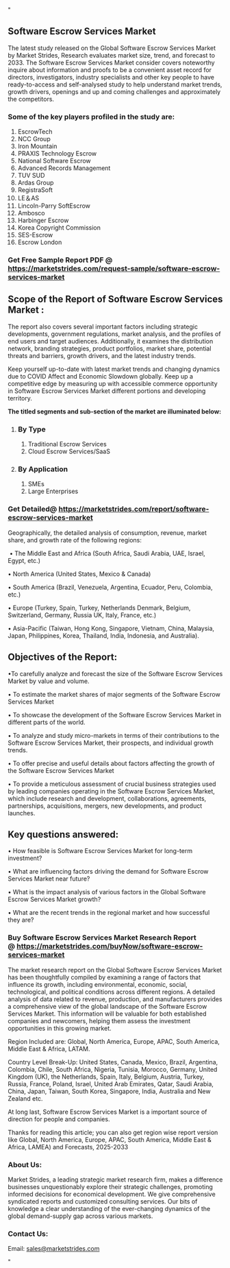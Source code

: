<p>"</p>
<h2><strong>Software Escrow Services Market</strong></h2>
<p>The latest study released on the Global Software Escrow Services Market by Market Strides, Research evaluates market size, trend, and forecast to 2033. The Software Escrow Services Market consider covers noteworthy inquire about information and proofs to be a convenient asset record for directors, investigators, industry specialists and other key people to have ready-to-access and self-analysed study to help understand market trends, growth drivers, openings and up and coming challenges and approximately the competitors.</p>
<h3><strong> Some of the key players profiled in the study are: </strong></h3>
<ol>
<li>EscrowTech</li>
<li>NCC Group</li>
<li>Iron Mountain</li>
<li>PRAXIS Technology Escrow</li>
<li>National Software Escrow</li>
<li>Advanced Records Management</li>
<li>TUV SUD</li>
<li>Ardas Group</li>
<li>RegistraSoft</li>
<li>LE＆AS</li>
<li>Lincoln-Parry SoftEscrow</li>
<li>Ambosco</li>
<li>Harbinger Escrow</li>
<li>Korea Copyright Commission</li>
<li>SES-Escrow</li>
<li>Escrow London</li>
</ol>
<h3><strong>Get Free Sample Report PDF @ <a href="https://marketstrides.com/request-sample/software-escrow-services-market">https://marketstrides.com/request-sample/software-escrow-services-market</a></strong></h3>
<h2><strong> Scope of the Report of Software Escrow Services Market : </strong></h2>
<p>The report also covers several important factors including strategic developments, government regulations, market analysis, and the profiles of end users and target audiences. Additionally, it examines the distribution network, branding strategies, product portfolios, market share, potential threats and barriers, growth drivers, and the latest industry trends.</p>
<p>Keep yourself up-to-date with latest market trends and changing dynamics due to COVID Affect and Economic Slowdown globally. Keep up a competitive edge by measuring up with accessible commerce opportunity in Software Escrow Services Market different portions and developing territory.</p>
<p><strong> The titled segments and sub-section of the market are illuminated below: </strong></p>
<ol>
<li>
<h3>By Type</h3>
<ol>
<li>Traditional Escrow Services</li>
<li>Cloud Escrow Services/SaaS</li>
</ol>
</li>
<li>
<h3>By Application</h3>
<ol>
<li>SMEs</li>
<li>Large Enterprises</li>
</ol>
</li>
</ol>
<h3><strong>Get Detailed@ <a href="https://marketstrides.com/report/software-escrow-services-market">https://marketstrides.com/report/software-escrow-services-market</a></strong></h3>
<p>Geographically, the detailed analysis of consumption, revenue, market share, and growth rate of the following regions:</p>
<p>&nbsp;&bull; The Middle East and Africa (South Africa, Saudi Arabia, UAE, Israel, Egypt, etc.)</p>
<p>&bull; North America (United States, Mexico &amp; Canada)</p>
<p>&bull; South America (Brazil, Venezuela, Argentina, Ecuador, Peru, Colombia, etc.)</p>
<p>&bull; Europe (Turkey, Spain, Turkey, Netherlands Denmark, Belgium, Switzerland, Germany, Russia UK, Italy, France, etc.)</p>
<p>&bull; Asia-Pacific (Taiwan, Hong Kong, Singapore, Vietnam, China, Malaysia, Japan, Philippines, Korea, Thailand, India, Indonesia, and Australia).</p>
<h2><strong>Objectives of the Report: </strong></h2>
<p>&bull;To carefully analyze and forecast the size of the Software Escrow Services Market by value and volume.</p>
<p>&bull; To estimate the market shares of major segments of the Software Escrow Services Market</p>
<p>&bull; To showcase the development of the Software Escrow Services Market in different parts of the world.</p>
<p>&bull; To analyze and study micro-markets in terms of their contributions to the Software Escrow Services Market, their prospects, and individual growth trends.</p>
<p>&bull; To offer precise and useful details about factors affecting the growth of the Software Escrow Services Market</p>
<p>&bull; To provide a meticulous assessment of crucial business strategies used by leading companies operating in the Software Escrow Services Market, which include research and development, collaborations, agreements, partnerships, acquisitions, mergers, new developments, and product launches.</p>
<h2><strong>Key questions answered: </strong></h2>
<p>&bull; How feasible is Software Escrow Services Market for long-term investment?</p>
<p>&bull; What are influencing factors driving the demand for Software Escrow Services Market near future?</p>
<p>&bull; What is the impact analysis of various factors in the Global Software Escrow Services Market growth?</p>
<p>&bull; What are the recent trends in the regional market and how successful they are?</p>
<h3><strong>Buy Software Escrow Services Market Research Report @&nbsp;<a href="https://marketstrides.com/buyNow/software-escrow-services-market">https://marketstrides.com/buyNow/software-escrow-services-market</a></strong></h3>
<p>The market research report on the Global Software Escrow Services Market has been thoughtfully compiled by examining a range of factors that influence its growth, including environmental, economic, social, technological, and political conditions across different regions. A detailed analysis of data related to revenue, production, and manufacturers provides a comprehensive view of the global landscape of the Software Escrow Services Market. This information will be valuable for both established companies and newcomers, helping them assess the investment opportunities in this growing market.</p>
<p>Region Included are: Global, North America, Europe, APAC, South America, Middle East &amp; Africa, LATAM.</p>
<p>Country Level Break-Up: United States, Canada, Mexico, Brazil, Argentina, Colombia, Chile, South Africa, Nigeria, Tunisia, Morocco, Germany, United Kingdom (UK), the Netherlands, Spain, Italy, Belgium, Austria, Turkey, Russia, France, Poland, Israel, United Arab Emirates, Qatar, Saudi Arabia, China, Japan, Taiwan, South Korea, Singapore, India, Australia and New Zealand etc.</p>
<p>At long last, Software Escrow Services Market is a important source of direction for people and companies.</p>
<p>Thanks for reading this article; you can also get region wise report version like Global, North America, Europe, APAC, South America, Middle East &amp; Africa, LAMEA) and Forecasts, 2025-2033</p>
<h3><strong>About Us: </strong></h3>
<p>Market Strides, a leading strategic market research firm, makes a difference businesses unquestionably explore their strategic challenges, promoting informed decisions for economical development. We give comprehensive syndicated reports and customized consulting services. Our bits of knowledge a clear understanding of the ever-changing dynamics of the global demand-supply gap across various markets.</p>
<h3>Contact Us:</h3>
<p>Email: <a href="mailto:sales@marketstrides.com">sales@marketstrides.com</a></p>
<p>"</p>
